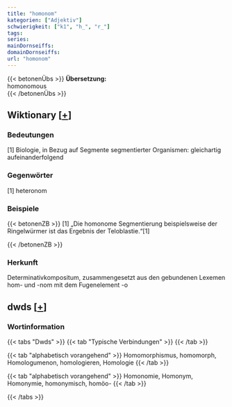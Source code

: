 ```yaml
---
title: "homonom"
kategorien: ["Adjektiv"]
schwierigkeit: ["k1", "h_", "r_"]
tags:
series:
mainDornseiffs:
domainDornseiffs:
url: "homonom"
---
```


{{< betonenÜbs >}}
**Übersetzung:**  
homonomous  
{{< /betonenÜbs >}}

## Wiktionary [[+](https://de.wiktionary.org/wiki/homonom)]

### Bedeutungen
[1] Biologie, in Bezug auf Segmente segmentierter Organismen: gleichartig aufeinanderfolgend  

### Gegenwörter
[1] heteronom  

### Beispiele
{{< betonenZB >}}
[1] „Die homonome Segmentierung beispielsweise der Ringelwürmer ist das Ergebnis der Teloblastie.“[1]  

{{< /betonenZB >}}
### Herkunft
Determinativkompositum, zusammengesetzt aus den gebundenen Lexemen hom- und -nom mit dem Fugenelement -o  



## dwds [[+](https://www.dwds.de/wb/homonom)]

### Wortinformation
{{< tabs "Dwds" >}}
{{< tab "Typische Verbindungen" >}}
{{< /tab >}}

{{< tab "alphabetisch vorangehend" >}}
Homomorphismus, homomorph, Homologumenon, homologieren, Homologie
{{< /tab >}}

{{< tab "alphabetisch vorangehend" >}}
Homonomie, Homonym, Homonymie, homonymisch, homöo-
{{< /tab >}}

{{< /tabs >}}

